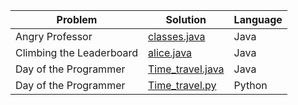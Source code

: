 
| Problem  | Solution | Language |
| ------------- | ------------- | ------------- |
| Angry Professor  | [classes.java](https://github.com/JashSohni/hackerank/blob/master/classes.java)  | Java |
| Climbing the Leaderboard  | [alice.java](https://github.com/JashSohni/hackerank/blob/master/alice3.java)  | Java |
| Day of the Programmer  | [Time_travel.java](https://github.com/JashSohni/hackerank/blob/master/Time_travel.java)  | Java |
| Day of the Programmer  | [Time_travel.py](https://github.com/JashSohni/hackerank/blob/master/Time_travel.py)  | Python |
